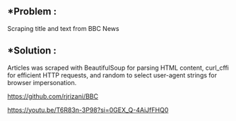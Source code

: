 ## *Problem  :
Scraping title and text from BBC News

## *Solution :
Articles was scraped with BeautifulSoup for parsing HTML content, curl_cffi for efficient HTTP requests, and random to select user-agent strings for browser impersonation.

https://github.com/rjrizani/BBC

https://youtu.be/T6R83n-3P98?si=0GEX_Q-4AiJfFHQ0

